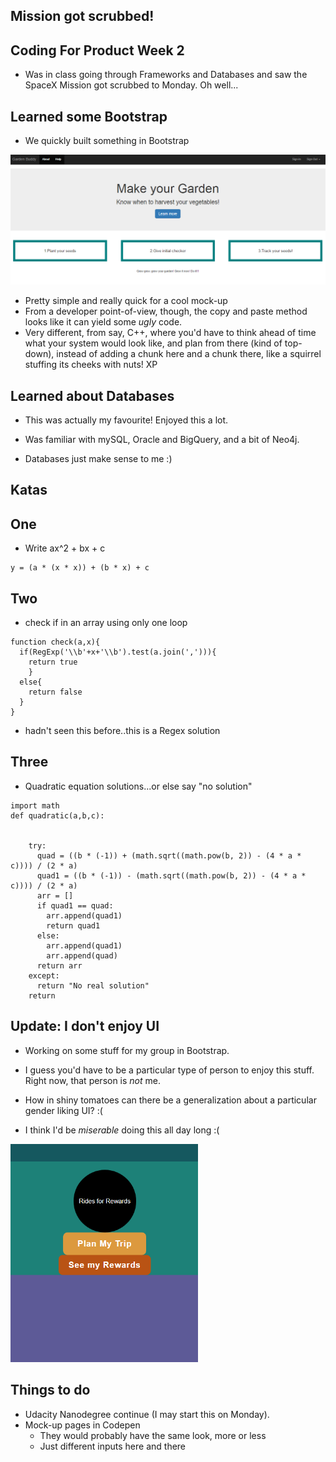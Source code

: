 ## Mission got scrubbed!

## Coding For Product Week 2

- Was in class going through Frameworks and Databases
  and saw the SpaceX Mission got scrubbed to Monday. Oh well...
  
  
## Learned some Bootstrap

- We quickly built something in Bootstrap

![boostrapdemo](/images/product/bootstraptut.png)

- Pretty simple and really quick for a cool mock-up
- From a developer point-of-view, though, the copy and paste 
  method looks like it can yield some *ugly* code.
- Very different, from say, C++, where you'd have to think
  ahead of time what your system would look like, and plan from there
  (kind of top-down), instead of adding a chunk here and a chunk there,
  like a squirrel stuffing its cheeks with nuts! XP

## Learned about Databases 

- This was actually my favourite! Enjoyed this a lot.

- Was familiar with mySQL, Oracle and BigQuery, and a bit of Neo4j.

- Databases just make sense to me :)

## Katas

## One

- Write ax^2 + bx + c 

```
y = (a * (x * x)) + (b * x) + c
```
## Two 

- check if in an array using only one loop

```
function check(a,x){
  if(RegExp('\\b'+x+'\\b').test(a.join(','))){
    return true
    }
  else{
    return false
  }
}
```
- hadn't seen this before..this is a Regex solution

## Three

- Quadratic equation solutions...or else say "no solution"

```
import math
def quadratic(a,b,c):
  

    try:  
      quad = ((b * (-1)) + (math.sqrt((math.pow(b, 2)) - (4 * a * c)))) / (2 * a)
      quad1 = ((b * (-1)) - (math.sqrt((math.pow(b, 2)) - (4 * a * c)))) / (2 * a)
      arr = []
      if quad1 == quad:
        arr.append(quad1)
        return quad1
      else:
        arr.append(quad1)
        arr.append(quad)
      return arr
    except:
      return "No real solution"
    return
```

## Update: I don't enjoy UI

- Working on some stuff for my group in Bootstrap.

- I guess you'd have to be a particular type of person to enjoy this stuff.
  Right now, that person is *not* me. 
  
- How in shiny tomatoes can there be a generalization about a particular gender
  liking UI? :(
  
- I think I'd be *miserable* doing this all day long :(
  
<img src="/images/product/uiprogress_001.png" width="300">

## Things to do 

- Udacity Nanodegree continue (I may start this on Monday).
- Mock-up pages in Codepen
  * They would probably have the same look, more or less
  * Just different inputs here and there
